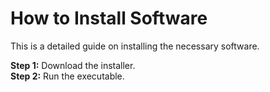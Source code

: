 # How to Install Software

This is a detailed guide on installing the necessary software.

**Step 1:** Download the installer.  
**Step 2:** Run the executable.